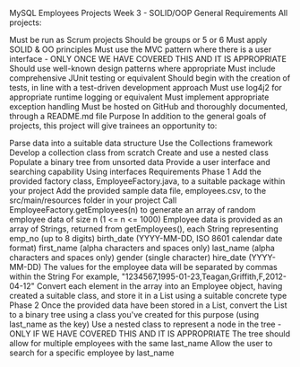 MySQL Employees Projects Week 3 - SOLID/OOP
General Requirements
All projects:

Must be run as Scrum projects
Should be groups or 5 or 6
Must apply SOLID & OO principles
Must use the MVC pattern where there is a user interface - ONLY ONCE WE HAVE COVERED THIS AND IT IS APPROPRIATE
Should use well-known design patterns where appropriate
Must include comprehensive JUnit testing or equivalent
Should begin with the creation of tests, in line with a test-driven development approach
Must use log4j2 for appropriate runtime logging or equivalent
Must implement appropriate exception handling
Must be hosted on GitHub and thoroughly documented, through a README.md file
Purpose
In addition to the general goals of projects, this project will give trainees an opportunity to:

Parse data into a suitable data structure
Use the Collections framework
Develop a collection class from scratch
Create and use a nested class
Populate a binary tree from unsorted data
Provide a user interface and searching capability
Using interfaces
Requirements
Phase 1
Add the provided factory class, EmployeeFactory.java, to a suitable package within your project
Add the provided sample data file, employees.csv, to the src/main/resources folder in your project
Call EmployeeFactory.getEmployees(n) to generate an array of random employee data of size n (1 <= n <= 1000)
Employee data is provided as an array of Strings, returned from getEmployees(), each String representing
emp_no (up to 8 digits)
birth_date (YYYY-MM-DD, ISO 8601 calendar date format)
first_name (alpha characters and spaces only)
last_name (alpha characters and spaces only)
gender (single character)
hire_date (YYYY-MM-DD)
The values for the employee data will be separated by commas within the String
For example, "1234567,1995-01-23,Teagan,Griffith,F,2012-04-12"
Convert each element in the array into an Employee object, having created a suitable class, and store it in a List using a suitable concrete type
Phase 2
Once the provided data have been stored in a List, convert the List to a binary tree using a class you've created for this purpose (using last_name as the key)
Use a nested class to represent a node in the tree - ONLY IF WE HAVE COVERED THIS AND IT IS APPROPRIATE
The tree should allow for multiple employees with the same last_name
Allow the user to search for a specific employee by last_name